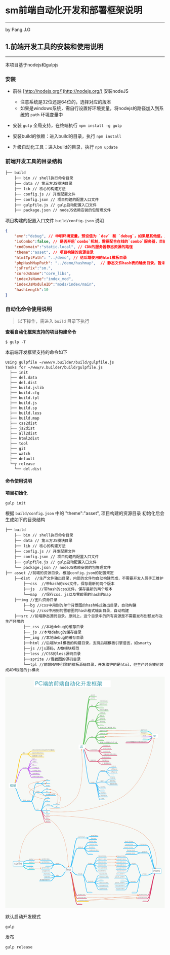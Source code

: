 # sm前端自动化开发和部署框架说明
--------------------------
by Pang.J.G


## 1.前端开发工具的安装和使用说明
----------------------

本项目基于nodejs和gulpjs


### 安装

* 前往 [http://nodejs.org/](http://nodejs.org/) 安装nodeJS
   - 注意系统是32位还是64位的，选择对应的版本
   - 如果是windows系统，需自行设置好环境变量，将nodejs的路径加入到系统的 `path` 环境变量中

* 安装 `gulp` 全局支持，在终端执行 `npm install -g gulp`

* 安装build的依赖：进入build的目录，执行 `npm install`

* 升级自动化工具：进入build的目录，执行 `npm update`



### 前端开发工具的目录结构
```html
├── build
    ├── bin // shell执行命令目录
    ├── data // 第三方JS模块目录
    ├── lib // 核心的构建方法 
    ├── config.js // 开发配置文件
    ├── config.json // 项目构建的配置入口文件
    ├── gulpfile.js // gulp启动配置入口文件
    ├── package.json // nodeJS依赖安装的包管理文件
```

项目构建的配置入口文件 `build/config.json` 说明
```json
{
    "evn":"debug", // 申明环境变量，预设值为 `dev` 和 `debug`，如果是其他值，则为`release`
    "isCombo":false, // 是否开启`combo`机制，需要配合在线的`combo`服务器，目前此值暂未使用
    "cndDomain":"static.local", // CDN的服务器静态资源的路径
    "theme":"asset", // 项目构建的资源目录
    "htmlTplPath": "../demo", // 给后端使用的html模板目录
    "phpHashMapPath": "../demo/hashmap",  // 静态文件hash表的输出目录，暂未使用
    "jsPrefix":"sm.",
    "coreJsName":"core_libs",
    "indexJsName":"index_mod",
    "indexJsModuleID":"mods/index/main",
    "hashLength":10
}
```


### 自动化命令使用说明

> 以下操作，需进入 `build` 目录下执行

**查看自动化框架支持的项目构建命令**
```
$ gulp -T
```

本前端开发框架支持的命令如下
```log
Using gulpfile ~/www/v.builder/build/gulpfile.js
Tasks for ~/www/v.builder/build/gulpfile.js
  ├── init
  ├── del.data
  ├── del.dist
  ├── build.jslib
  ├── build.cfg
  ├── build.tpl
  ├── build.js
  ├── build.sp
  ├── build.less
  ├── build.map
  ├── css2dist
  ├── js2dist
  ├── all2dist
  ├── html2dist
  ├── tool
  ├── git
  ├── watch
  ├── default
  └─┬ release
    └── del.dist
```

#### **命令使用说明**

**项目初始化**
```
gulp init
```

根据 `build/config.json` 中的 "theme":"asset", 项目构建的资源目录
初始化后会生成如下的目录结构
```
├── build
    ├── bin // shell执行命令目录
    ├── data // 第三方JS模块目录
    ├── lib // 核心的构建方法 
    ├── config.js // 开发配置文件
    ├── config.json // 项目构建的配置入口文件
    ├── gulpfile.js // gulp启动配置入口文件
    └── package.json // nodeJS依赖安装的包管理文件
├── asset //前端的资源目录，根据config.json的配置来定
    ├──dist  //生产文件输出目录，内部的文件均自动构建而成，不需要开发人员手工维护
        ├──css  //带hash的css文件，保存最新的两个版本
        ├──js  //带hash的css文件，保存最新的两个版本
        └──map  //保存css、js以及雪碧图的hash的map
    ├──img //图片资源目录
        ├──bg //css中用到的单个背景图的hash格式输出目录，自动构建
        └──sp //css中用到的雪碧图的hash格式输出目录，自动构建
    ├──src //前端静态源码目录，原则上，这个目录中的所有资源是不需要发布到预发布及生产环境的
        ├──_css //本地debug的缓存目录
        ├──_js //本地debug的缓存目录
        ├──_img //本地debug的缓存目录
        ├──html //后端html模板的构建目录，支持后端模板引擎语言，如smarty
        ├──js //js源码，AMD模块规范
        ├──less //CSS的less源码目录
        ├──sprite //雪碧图的源码目录
        └──tpl //前端MVVM引擎的模板源码目录，开发维护的是html，但生产时会被封装成ADM规范的js模块

```


![项目预览](./readme.jpg)

默认启动开发模式
```
gulp
```

发布
```
gulp release
```


